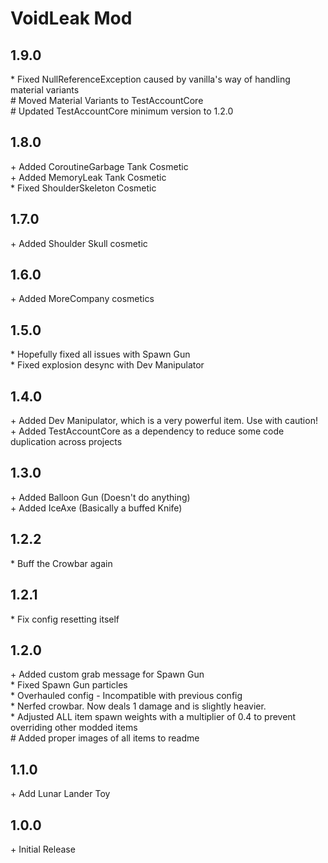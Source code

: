 # VoidLeak Mod

## 1.9.0

\* Fixed NullReferenceException caused by vanilla's way of handling material variants<br>
\# Moved Material Variants to TestAccountCore<br>
\# Updated TestAccountCore minimum version to 1.2.0<br>

## 1.8.0

\+ Added CoroutineGarbage Tank Cosmetic<br>
\+ Added MemoryLeak Tank Cosmetic<br>
\* Fixed ShoulderSkeleton Cosmetic<br>

## 1.7.0

\+ Added Shoulder Skull cosmetic<br>

## 1.6.0

\+ Added MoreCompany cosmetics<br>

## 1.5.0

\* Hopefully fixed all issues with Spawn Gun<br>
\* Fixed explosion desync with Dev Manipulator<br>

## 1.4.0

\+ Added Dev Manipulator, which is a very powerful item. Use with caution!<br>
\+ Added TestAccountCore as a dependency to reduce some code duplication across projects<br>

## 1.3.0

\+ Added Balloon Gun (Doesn't do anything)<br>
\+ Added IceAxe (Basically a buffed Knife)<br>

## 1.2.2

\* Buff the Crowbar again<br>

## 1.2.1

\* Fix config resetting itself<br>

## 1.2.0

\+ Added custom grab message for Spawn Gun<br>
\* Fixed Spawn Gun particles<br>
\* Overhauled config - Incompatible with previous config<br>
\* Nerfed crowbar. Now deals 1 damage and is slightly heavier.<br>
\* Adjusted ALL item spawn weights with a multiplier of 0.4 to prevent overriding other modded items<br>
\# Added proper images of all items to readme<br>

## 1.1.0

\+ Add Lunar Lander Toy<br>

## 1.0.0

\+ Initial Release<br>